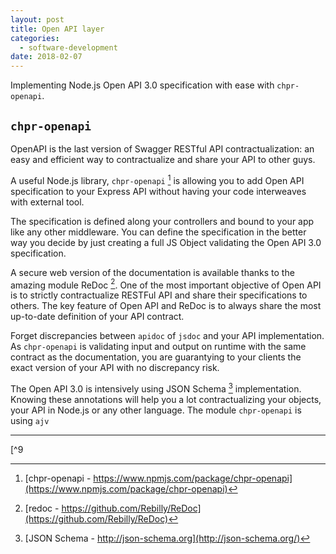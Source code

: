 ```yaml
---
layout: post
title: Open API layer
categories:
  - software-development
date: 2018-02-07
---
```


Implementing Node.js Open API 3.0 specification with ease with `chpr-openapi`.

## `chpr-openapi`

OpenAPI is the last version of Swagger RESTful API contractualization: an easy and efficient way to contractualize and share your API to other guys.

A useful Node.js library, `chpr-openapi` [^1] is allowing you to add Open API specification to your Express API without having your code interweaves with external tool.

The specification is defined along your controllers and bound to your app like any other middleware. You can define the specification in the better way you decide by just creating a full JS Object validating the Open API 3.0 specification.

A secure web version of the documentation is available thanks to the amazing module ReDoc [^2]. One of the most important objective of Open API is to strictly contractualize RESTFul API and share their specifications to others. The key feature of Open API and ReDoc is to always share the most up-to-date definition of your API contract.

Forget discrepancies between `apidoc` of `jsdoc` and your API implementation. As `chpr-openapi` is validating input and output on runtime with the same contract as the documentation, you are guarantying to your clients the exact version of your API with no discrepancy risk.

The Open API 3.0 is intensively using JSON Schema [^3] implementation. Knowing these annotations will help you a lot contractualizing your objects, your API in Node.js or any other language. The module `chpr-openapi` is using `ajv`

--------------------------------------

[^1]: [chpr-openapi - https://www.npmjs.com/package/chpr-openapi](https://www.npmjs.com/package/chpr-openapi)

[^2]: [redoc - https://github.com/Rebilly/ReDoc](https://github.com/Rebilly/ReDoc)

[^3]: [JSON Schema - http://json-schema.org](http://json-schema.org/)

[^9
<!--stackedit_data:
eyJoaXN0b3J5IjpbLTE3NDMwMjE4NTFdfQ==
-->
